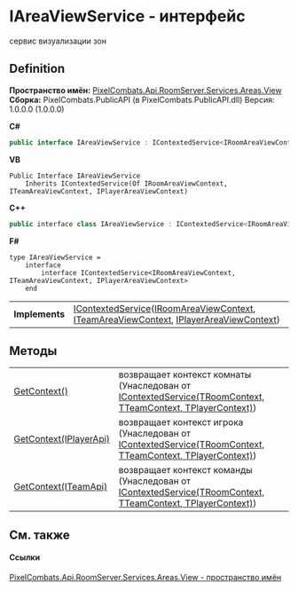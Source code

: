 # IAreaViewService - интерфейс


сервис визуализации зон



## Definition
**Пространство имён:** <a href="d42615c4-2647-6043-f483-ab072442c0ce">PixelCombats.Api.RoomServer.Services.Areas.View</a>  
**Сборка:** PixelCombats.PublicAPI (в PixelCombats.PublicAPI.dll) Версия: 1.0.0.0 (1.0.0.0)

**C#**
``` C#
public interface IAreaViewService : IContextedService<IRoomAreaViewContext, ITeamAreaViewContext, IPlayerAreaViewContext>
```
**VB**
``` VB
Public Interface IAreaViewService
	Inherits IContextedService(Of IRoomAreaViewContext, ITeamAreaViewContext, IPlayerAreaViewContext)
```
**C++**
``` C++
public interface class IAreaViewService : IContextedService<IRoomAreaViewContext^, ITeamAreaViewContext^, IPlayerAreaViewContext^>
```
**F#**
``` F#
type IAreaViewService = 
    interface
        interface IContextedService<IRoomAreaViewContext, ITeamAreaViewContext, IPlayerAreaViewContext>
    end
```

<table><tr><td><strong>Implements</strong></td><td><a href="7560407f-5a49-03ee-e909-e5d8162d1c67">IContextedService</a>(<a href="88c20756-1426-ce71-49b1-1631a9931b7a">IRoomAreaViewContext</a>, <a href="c3d7cb3a-472a-baac-132c-5e3604a82926">ITeamAreaViewContext</a>, <a href="1ad2e99c-4833-6d06-4dee-8588b02ce3f5">IPlayerAreaViewContext</a>)</td></tr>
</table>



## Методы
<table>
<tr>
<td><a href="39b804d9-49b5-0bf4-6ae9-0eb2276ad2d0">GetContext()</a></td>
<td>возвращает контекст комнаты<br />(Унаследован от <a href="7560407f-5a49-03ee-e909-e5d8162d1c67">IContextedService(TRoomContext, TTeamContext, TPlayerContext)</a>)</td></tr>
<tr>
<td><a href="e5bfb119-47c9-9480-4a3c-44f361ffb49f">GetContext(IPlayerApi)</a></td>
<td>возвращает контекст игрока<br />(Унаследован от <a href="7560407f-5a49-03ee-e909-e5d8162d1c67">IContextedService(TRoomContext, TTeamContext, TPlayerContext)</a>)</td></tr>
<tr>
<td><a href="b32c88a6-192c-6c63-37dd-71717be72f4f">GetContext(ITeamApi)</a></td>
<td>возвращает контекст команды<br />(Унаследован от <a href="7560407f-5a49-03ee-e909-e5d8162d1c67">IContextedService(TRoomContext, TTeamContext, TPlayerContext)</a>)</td></tr>
</table>

## См. также


#### Ссылки
<a href="d42615c4-2647-6043-f483-ab072442c0ce">PixelCombats.Api.RoomServer.Services.Areas.View - пространство имён</a>  
